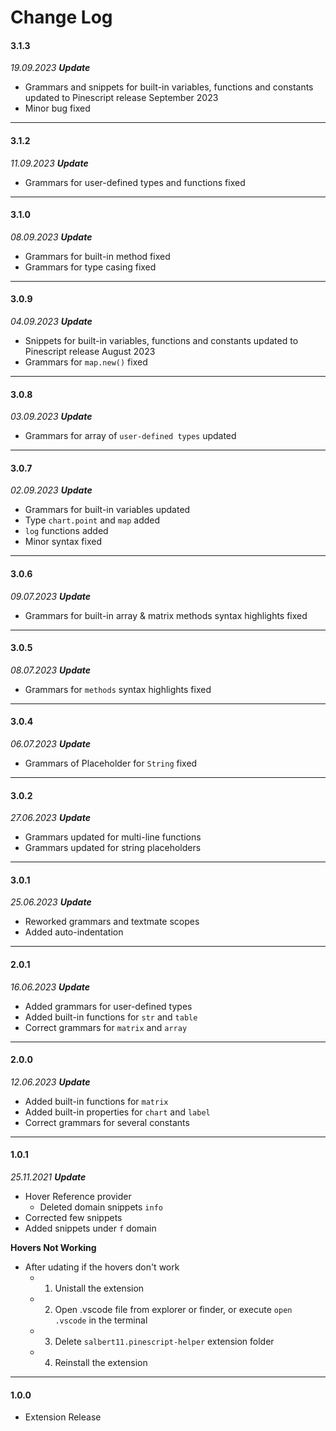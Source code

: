 # Change Log

#### **3.1.3**

*19.09.2023 **Update*** 
- Grammars and snippets for built-in variables, functions and constants updated to Pinescript release September 2023
- Minor bug fixed

---

#### **3.1.2**

*11.09.2023 **Update*** 
- Grammars for user-defined types and functions fixed

---

#### **3.1.0**

*08.09.2023 **Update*** 
- Grammars for built-in method fixed
- Grammars for type casing fixed

---

#### **3.0.9**

*04.09.2023 **Update*** 
- Snippets for built-in variables, functions and constants updated to Pinescript release August 2023
- Grammars for `map.new()` fixed

---

#### **3.0.8**

*03.09.2023 **Update*** 
- Grammars for array of `user-defined types` updated

---

#### **3.0.7**

*02.09.2023 **Update*** 
- Grammars for built-in variables updated
- Type `chart.point` and `map` added
- `log` functions added
- Minor syntax fixed

---

#### **3.0.6**

*09.07.2023 **Update*** 
- Grammars for built-in array & matrix methods syntax highlights fixed

---

#### **3.0.5**

*08.07.2023 **Update*** 
- Grammars for `methods` syntax highlights fixed

---

#### **3.0.4**

*06.07.2023 **Update*** 
- Grammars of Placeholder for `String` fixed

---

#### **3.0.2**

*27.06.2023 **Update*** 
- Grammars updated for multi-line functions
- Grammars updated for string placeholders

---

#### **3.0.1**

*25.06.2023 **Update*** 
- Reworked grammars and textmate scopes
- Added auto-indentation

---

#### **2.0.1**

*16.06.2023 **Update*** 
- Added grammars for user-defined types
- Added built-in functions for `str` and `table`
- Correct grammars for `matrix` and `array`

---

#### **2.0.0**

*12.06.2023 **Update*** 
- Added built-in functions for `matrix`
- Added built-in properties for `chart` and `label`
- Correct grammars for several constants

---

#### **1.0.1**

*25.11.2021 **Update*** 
- Hover Reference provider 
  - Deleted domain snippets `info` 
- Corrected few snippets
- Added snippets under `f` domain

**Hovers Not Working**
* After udating if the hovers don't work 
  * 1. Unistall the extension
  * 2. Open .vscode file from explorer or finder, or execute `open .vscode` in the terminal 
  * 3. Delete `salbert11.pinescript-helper` extension folder
  * 4. Reinstall the extension

---

#### **1.0.0**
- Extension Release  
